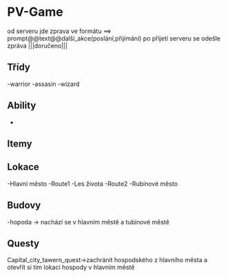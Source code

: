 # PV-Game

od serveru jde zprava ve formátu ==> prompt@@text@@další_akce(poslání,přijímání)
po přijetí serveru se odešle zpráva |||doručeno|||

Třídy
-----
-warrior
-assasin
-wizard

Ability
-------
-

Itemy
-----

Lokace
------
-Hlavní město
-Route1
-Les života
-Route2
-Rubínové město

Budovy
------
-hopoda -> nachází se v hlavním městě a tubínové městě

Questy
------
Capital_city_tawern_quest->zachránit hospodského z hlavního města a otevřít si tím lokaci hospody v hlavním městě